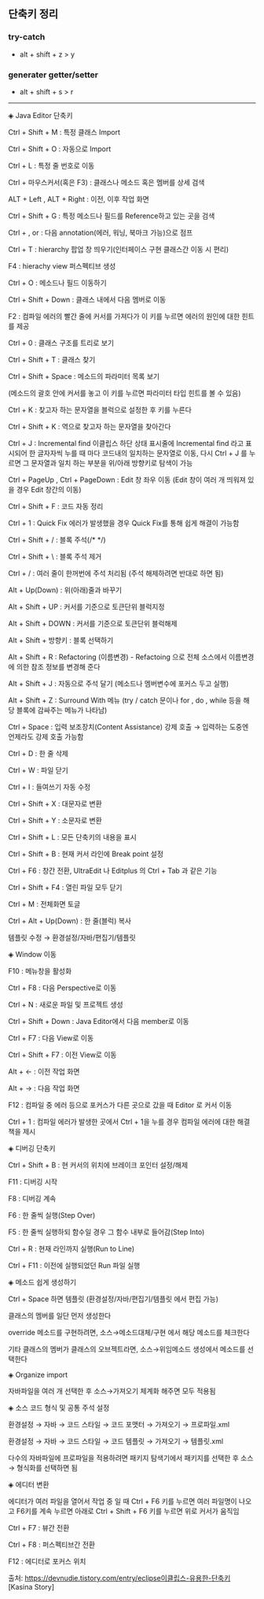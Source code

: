 ## 단축키 정리


### try-catch
- alt + shift + z > y 

### generater getter/setter
- alt + shift + s > r


--- 
◈ Java Editor 단축키

Ctrl + Shift + M : 특정 클래스 Import

Ctrl + Shift + O : 자동으로 Import

 

Ctrl + L : 특정 줄 번호로 이동

Ctrl + 마우스커서(혹은 F3) : 클래스나 메소드 혹은 멤버를 상세 검색

ALT + Left , ALT + Right : 이전, 이후 작업 화면

Ctrl + Shift + G : 특정 메소드나 필드를 Reference하고 있는 곳을 검색

Ctrl + , or  : 다음 annotation(에러, 워닝, 북마크 가능)으로 점프

Ctrl + T : hierarchy 팝업 창 띄우기(인터페이스 구현 클래스간 이동 시 편리)

F4 : hierachy view 퍼스펙티브 생성

Ctrl + O : 메소드나 필드 이동하기

Ctrl + Shift + Down : 클래스 내에서 다음 멤버로 이동

F2 : 컴파일 에러의 빨간 줄에 커서를 가져다가 이 키를 누르면 에러의 원인에 대한 힌트를 제공

Ctrl + 0 : 클래스 구조를 트리로 보기

Ctrl + Shift + T : 클래스 찾기

Ctrl + Shift + Space : 메소드의 파라미터 목록 보기

(메소드의 괄호 안에 커서를 놓고 이 키를 누르면 파라미터 타입 힌트를 볼 수 있음)

 

Ctrl + K : 찾고자 하는 문자열을 블럭으로 설정한 후 키를 누른다

Ctrl + Shift + K : 역으로 찾고자 하는 문자열을 찾아간다

Ctrl + J : Incremental find 이클립스 하단 상태 표시줄에 Incremental find 라고 표시되어 한 글자자씩 누를 때 마다 코드내의 일치하는 문자열로 이동, 다시 Ctrl + J 를 누르면 그 문자열과 일치 하는 부분을 위/아래 방향키로 탐색이 가능

Ctrl + PageUp , Ctrl + PageDown : Edit 창 좌우 이동 (Edit 창이 여러 개 띄워져 있을 경우 Edit 창간의 이동)

 

Ctrl + Shift + F : 코드 자동 정리

Ctrl + 1 : Quick Fix 에러가 발생했을 경우 Quick Fix를 통해 쉽게 해결이 가능함

Ctrl + Shift + / : 블록 주석(/* */)

Ctrl + Shift + \ : 블록 주석 제거

Ctrl + / : 여러 줄이 한꺼번에 주석 처리됨 (주석 해제하려면 반대로 하면 됨)

Alt + Up(Down) : 위(아래)줄과 바꾸기

Alt + Shift + UP : 커서를 기준으로 토큰단위 블럭지정

Alt + Shift + DOWN : 커서를 기준으로 토큰단위 블럭해제

Alt + Shift + 방향키 : 블록 선택하기

Alt + Shift + R : Refactoring (이름변경) - Refactoing 으로 전체 소스에서 이름변경에 의한 참조 정보를 변경해 준다

Alt + Shift + J : 자동으로 주석 달기 (메소드나 멤버변수에 포커스 두고 실행)

Alt + Shift + Z : Surround With 메뉴 (try / catch 문이나 for , do , while 등을 해당 블록에 감싸주는 메뉴가 나타남)

Ctrl + Space : 입력 보조장치(Content Assistance) 강제 호출 → 입력하는 도중엔 언제라도 강제 호출 가능함

Ctrl + D : 한 줄 삭제

Ctrl + W : 파일 닫기

Ctrl + I : 들여쓰기 자동 수정

Ctrl + Shift + X : 대문자로 변환

Ctrl + Shift + Y : 소문자로 변환

Ctrl + Shift + L : 모든 단축키의 내용을 표시

Ctrl + Shift + B : 현재 커서 라인에 Break point 설정

 

Ctrl + F6 : 창간 전환, UltraEdit 나 Editplus 의 Ctrl + Tab 과 같은 기능

Ctrl + Shift + F4 : 열린 파일 모두 닫기

Ctrl + M : 전체화면 토글

Ctrl + Alt + Up(Down) : 한 줄(블럭) 복사

템플릿 수정 → 환경설정/자바/편집기/템플릿



◈ Window 이동

F10 : 메뉴창을 활성화

Ctrl + F8 : 다음 Perspective로 이동

Ctrl + N : 새로운 파일 및 프로젝트 생성

Ctrl + Shift + Down : Java Editor에서 다음 member로 이동

Ctrl + F7 : 다음 View로 이동

Ctrl + Shift + F7 : 이전 View로 이동

Alt + ← : 이전 작업 화면

Alt + → : 다음 작업 화면

F12 : 컴파일 중 에러 등으로 포커스가 다른 곳으로 갔을 때 Editor 로 커서 이동

Ctrl + 1 : 컴파일 에러가 발생한 곳에서 Ctrl + 1을 누를 경우 컴파일 에러에 대한 해결책을 제시

 

◈ 디버깅 단축키

Ctrl + Shift + B : 현 커서의 위치에 브레이크 포인터 설정/해제

F11 : 디버깅 시작

F8 : 디버깅 계속

F6 : 한 줄씩 실행(Step Over)

F5 : 한 줄씩 실행하되 함수일 경우 그 함수 내부로 들어감(Step Into)

Ctrl + R : 현재 라인까지 실행(Run to Line)

Ctrl + F11 : 이전에 실행되었던 Run 파일 실행

 

◈ 메소드 쉽게 생성하기

Ctrl + Space 하면 템플릿 (환경설정/자바/편집기/템플릿 에서 편집 가능)

클래스의 멤버를 일단 먼저 생성한다

override 메소드를 구현하려면, 소스→메소드대체/구현 에서 해당 메소드를 체크한다

기타 클래스의 멤버가 클래스의 오브젝트라면, 소스→위임메소드 생성에서 메소드를 선택한다

 

◈ Organize import

자바파일을 여러 개 선택한 후 소스→가져오기 체계화 해주면 모두 적용됨

 

◈ 소스 코드 형식 및 공통 주석 설정

환경설정 → 자바 → 코드 스타일 → 코드 포맷터 → 가져오기 → 프로파일.xml

환경설정 → 자바 → 코드 스타일 → 코드 템플릿 → 가져오기 → 템플릿.xml

다수의 자바파일에 프로파일을 적용하려면 패키지 탐색기에서 패키지를 선택한 후 소스 → 형식화를 선택하면 됨

 

◈ 에디터 변환

에디터가 여러 파일을 열어서 작업 중 일 때 Ctrl + F6 키를 누르면 여러 파일명이 나오고 F6키를 계속 누르면 아래로 Ctrl + Shift + F6 키를 누르면 위로 커서가 움직임

Ctrl + F7 : 뷰간 전환

Ctrl + F8 : 퍼스펙티브간 전환

F12 : 에디터로 포커스 위치



출처: https://devnudie.tistory.com/entry/eclipse이클립스-유용한-단축키 [Kasina Story]
